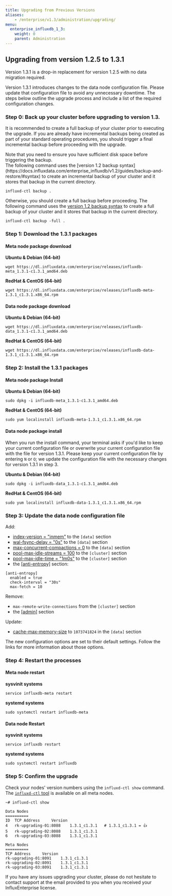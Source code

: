 ```yaml
---
title: Upgrading from Previous Versions
aliases:
    - /enterprise/v1.3/administration/upgrading/
menu:
  enterprise_influxdb_1_3:
    weight: 0
    parent: Administration
---
```


## Upgrading from version 1.2.5 to 1.3.1

Version 1.3.1 is a drop-in replacement for version 1.2.5 with no data migration required.

Version 1.3.1 introduces changes to the data node configuration file.
Please update that configuration file to avoid any unnecessary downtime.
The steps below outline the upgrade process and include a list of the required configuration changes.

### Step 0: Back up your cluster before upgrading to version 1.3.
It is recommended to create a full backup of your cluster prior to executing the upgrade. If you are 
already have incremental backups being created as part of your standard operating procedures, you should 
trigger a final incremental backup before proceeding with the upgrade.
<dt>
Note that you need to ensure you have sufficient disk space before triggering the backup.
</dt>
The following command uses the [version 1.2 backup syntax](https://docs.influxdata.com/enterprise_influxdb/v1.2/guides/backup-and-restore/#syntax) 
to create an incremental backup of your cluster and it stores that backup in the current directory.

```
influxd-ctl backup .
```

Otherwise, you should create a full backup before proceeding. 
The following command uses the [version 1.2 backup syntax](https://docs.influxdata.com/enterprise_influxdb/v1.2/guides/backup-and-restore/#syntax) 
to create a full backup of your cluster and it stores that backup in the current directory. 

```
influxd-ctl backup -full .
```

### Step 1: Download the 1.3.1 packages

#### Meta node package download
**Ubuntu & Debian (64-bit)**
```
wget https://dl.influxdata.com/enterprise/releases/influxdb-meta_1.3.1-c1.3.1_amd64.deb
```

**RedHat & CentOS (64-bit)**
```
wget https://dl.influxdata.com/enterprise/releases/influxdb-meta-1.3.1_c1.3.1.x86_64.rpm
```

#### Data node package download
**Ubuntu & Debian (64-bit)**
```
wget https://dl.influxdata.com/enterprise/releases/influxdb-data_1.3.1-c1.3.1_amd64.deb
```

**RedHat & CentOS (64-bit)**
```
wget https://dl.influxdata.com/enterprise/releases/influxdb-data-1.3.1_c1.3.1.x86_64.rpm
```

### Step 2: Install the 1.3.1 packages

#### Meta node package Install

**Ubuntu & Debian (64-bit)**
```
sudo dpkg -i influxdb-meta_1.3.1-c1.3.1_amd64.deb
```

**RedHat & CentOS (64-bit)**
```
sudo yum localinstall influxdb-meta-1.3.1_c1.3.1.x86_64.rpm
```

#### Data node package install

When you run the install command, your terminal asks if you'd like to keep your current configuration file or overwrite your current configuration file with the file for version 1.3.1.
Please keep your current configuration file by entering `N` or `O`;
we update the configuration file with the necessary changes for version 1.3.1 in step 3.

**Ubuntu & Debian (64-bit)**
```
sudo dpkg -i influxdb-data_1.3.1-c1.3.1_amd64.deb
```

**RedHat & CentOS (64-bit)**
```
sudo yum localinstall influxdb-data-1.3.1_c1.3.1.x86_64.rpm
```

### Step 3: Update the data node configuration file

Add:

* [index-version = "inmem"](/enterprise_influxdb/v1.3/administration/configuration/#index-version-inmem) to the `[data]` section
* [wal-fsync-delay = "0s"](/enterprise_influxdb/v1.3/administration/configuration/#wal-fsync-delay-0s) to the `[data]` section
* [max-concurrent-compactions = 0](/enterprise_influxdb/v1.3/administration/configuration/#max-concurrent-compactions-0) to the `[data]` section
* [pool-max-idle-streams = 100](/enterprise_influxdb/v1.3/administration/configuration/#pool-max-idle-streams-100) to the `[cluster]` section
* [pool-max-idle-time = "1m0s"](/enterprise_influxdb/v1.3/administration/configuration/#pool-max-idle-time-1m0s) to the `[cluster]` section
* the [[anti-entropy]](/enterprise_influxdb/v1.3/administration/configuration/#anti-entropy) section:
```
[anti-entropy]
  enabled = true
  check-interval = "30s"
  max-fetch = 10
```

Remove:

* `max-remote-write-connections` from the `[cluster]` section
* the [[admin]](/enterprise_influxdb/v1.3/administration/configuration/#admin) section

Update:

* [cache-max-memory-size](/enterprise_influxdb/v1.3/administration/configuration/#cache-max-memory-size-1073741824) to `1073741824` in the `[data]` section

The new configuration options are set to their default settings.
Follow the links for more information about those options.

### Step 4: Restart the processes

#### Meta node restart
**sysvinit systems**
```
service influxdb-meta restart
```
**systemd systems**
```
sudo systemctl restart influxdb-meta
```

#### Data node Restart
**sysvinit systems**
```
service influxdb restart
```
**systemd systems**
```
sudo systemctl restart influxdb
```

### Step 5: Confirm the upgrade

Check your nodes' version numbers using the `influxd-ctl show` command.
The [`influxd-ctl` tool](/enterprise_influxdb/v1.3/features/cluster-commands/) is available on all meta nodes.

```
~# influxd-ctl show

Data Nodes
==========
ID	TCP Address		Version
4	rk-upgrading-01:8088	1.3.1_c1.3.1   # 1.3.1_c1.3.1 = 👍
5	rk-upgrading-02:8088	1.3.1_c1.3.1
6	rk-upgrading-03:8088	1.3.1_c1.3.1

Meta Nodes
==========
TCP Address		Version
rk-upgrading-01:8091	1.3.1_c1.3.1
rk-upgrading-02:8091	1.3.1_c1.3.1
rk-upgrading-03:8091	1.3.1_c1.3.1
```

If you have any issues upgrading your cluster, please do not hesitate to contact support at the email 
provided to you when you received your InfluxEnterprise license.
